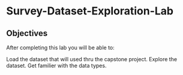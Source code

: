 # Survey-Dataset-Exploration-Lab
## Objectives
After completing this lab you will be able to:

Load the dataset that will used thru the capstone project.
Explore the dataset.
Get familier with the data types.
